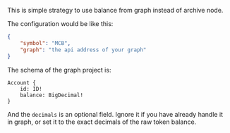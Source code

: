 This is simple strategy to use balance from graph instead of archive node.

The configuration would be like this:

```json
{
    "symbol": "MCB",
    "graph": "the api address of your graph"
}
```

The schema of the graph project is:

```
Account {
    id: ID!
    balance: BigDecimal!
}
```

And the `decimals` is an optional field. Ignore it if you have already handle it in graph, or set it to the exact decimals of the raw token balance.